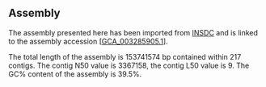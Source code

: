 **Assembly**
--------

The assembly presented here has been imported from [INSDC](http://www.insdc.org) and is linked to the assembly accession [[GCA\_003285905.1](http://www.ebi.ac.uk/ena/data/view/GCA_003285905.1)].

The total length of the assembly is 153741574 bp contained within 217 contigs.
The contig N50 value is 3367158, the contig L50 value is 9.
The GC% content of the assembly is 39.5%.
